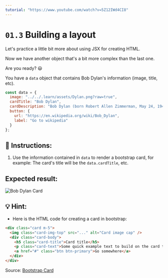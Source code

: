 ```yaml
---
tutorial: "https://www.youtube.com/watch?v=5Z12IWd4CI8"
---
```


# `01.3` Building a layout

Let's practice a little bit more about using JSX for creating HTML.

Now we have another object that's a bit more complex than the last one.

Are you ready? 😃

You have a `data` object that contains Bob Dylan's information (image, title, etc).

```js
const data = {
  image: "../../.learn/assets/Dylan.png?raw=true",
  cardTitle: "Bob Dylan",
  cardDescription: "Bob Dylan (born Robert Allen Zimmerman, May 24, 1941) is an American singer/songwriter, author, and artist who has been an influential figure in popular music and culture for more than five decades.",
  button: {
    url: "https://en.wikipedia.org/wiki/Bob_Dylan",
    label: "Go to wikipedia"
  }
};
```
## 📝 Instructions:

1. Use the information contained in `data` to render a bootstrap card, for example: The card's title will be the `data.cardTitle`, etc.

 ## Expected result:
  
  ![Bob Dylan Card](../../.learn/assets/1.4-1.png?raw=true)

## 💡 Hint:

+ Here is the HTML code for creating a card in bootstrap:

```html
<div class="card m-5">
  <img class="card-img-top" src="..." alt="Card image cap" />
  <div class="card-body">
    <h5 class="card-title">Card title</h5>
    <p class="card-text">Some quick example text to build on the card title and make up the bulk of the cards content.</p>
    <a href="#" class="btn btn-primary">Go somewhere</a>
  </div>
</div>
```

Source: [Bootstrap Card](https://getbootstrap.com/docs/4.0/components/card/#example)




